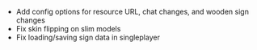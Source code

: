 - Add config options for resource URL, chat changes, and wooden sign changes
- Fix skin flipping on slim models
- Fix loading/saving sign data in singleplayer